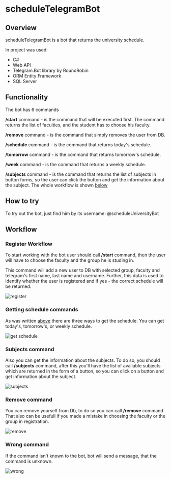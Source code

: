 <h1>scheduleTelegramBot</h1>
<h2>Overview</h2>
<div>
    <p>scheduleTelegramBot is a bot that returns the university schedule.</p>
    <p>In project was used:</p>
    <ul>
        <li>C#</li>
        <li>Web API</li>
        <li>Telegram.Bot library by RoundRobin</li>
        <li>ORM Entity Framework</li>
        <li>SQL Server</li>
    </ul>
</div>
<div id="functionality">
    <h2>Functionality</h2>
    <p>The bot has 6 commands</p>
    <p><b>/start</b> command -  is the command that will be executed first. The command returns the list of faculties, and the student has to choose his faculty.</p>
    <p><b>/remove</b> command - is the command that simply removes the user from DB.</p>
    <p><b>/schedule</b> command - is the command that returns today's schedule.</p>
    <p><b>/tomorrow</b> command - is the command that returns tomorrow's schedule.</p>
    <p><b>/week</b> command - is the command that returns a weekly schedule.</p>
    <p><b>/subjects</b> command - is the command that returns the list of subjects in button forms, so the user can click the button and get the information about the subject.
        The whole workflow is shown <a href="#workflow">below</a></p>
</div>
<div>
    <h2>How to try</h2>
    <p>To try out the bot, just find him by its username: @scheduleUniversityBot</p>
</div>
<div id="workflow">
<h2>Workflow</h2>
<h3>Register Workflow</h3>
<p>To start working with the bot user should call <b>/start</b> command, then the user will have to choose the faculty and the group he is studing in.</p>
<p>This command will add a new user to DB with selected group, faculty and telegram's first name, last name and username. Further, this data is used to identify whether the user is registered and if yes - the correct schedule will be returned.</p>
<img src="https://github.com/vlemish/scheduleUniversityBot/blob/master/imgs/RegisterWorkflow.gif" alt="register">
<h3>Getting schedule commands</h3>
<p>As was written <a href="#functionality">above</a> there are three ways to get the schedule. You can get today's, tomorrow's, or weekly schedule.</p>
<img src="https://github.com/vlemish/scheduleUniversityBot/blob/master/imgs/GetSchedule.gif" alt="get schedule">
<h3>Subjects command</h3>
<p>Also you can get the information about the subjects. To do so, you should call <b>/subjects</b> command, after this you'll have the list of avaliable subjects which are returned in the form of a button, so you can click on a button and get information about the subject.</p>
<img src="https://github.com/vlemish/scheduleUniversityBot/blob/master/imgs/SubjectsCommand.gif" alt="subjects">
<h3>Remove command</h3>
<p>You can remove yourself from Db, to do so you can call <b>/remove</b> command. That also can be usefull if you made a mistake in choosing the faculty or the group in registration.</p>
<img src="https://github.com/vlemish/scheduleUniversityBot/blob/master/imgs/RemoveCommand.gif" alt="remove">
<h3>Wrong command</h3>
<p>If the command isn't known to the bot, bot will send a message, that the command is unknown.</p>
<img src="https://github.com/vlemish/scheduleUniversityBot/blob/master/imgs/WrongCommand.gif" alt="wrong">
</div>
